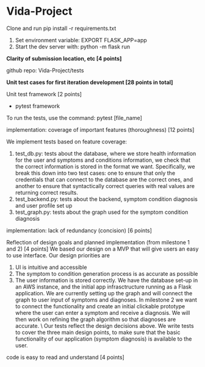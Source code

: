 # Vida-Project

Clone and run pip install -r requirements.txt 

1. Set environment variable: EXPORT FLASK_APP=app
2. Start the dev server with: python -m flask run

**Clarity of submission location, etc [4 points]**

github repo: Vida-Project/tests

**Unit test cases for first iteration development [28 points in total]**

 Unit test framework [2 points]
 
 - pytest framework
 
 To run the tests, use the command: pytest [file_name]

implementation: coverage of important features (thoroughness) [12 points]
 
 We implement tests based on feature coverage:
 1. test_db.py: tests about the database, where we store health information for the user and symptoms and conditions information, we check that the correct information is stored in the format we want. Specifically, we break this down into two test cases: one to ensure that only the credentials that can connect to the database are the correct ones, and another to ensure that syntactically correct queries with real values are returning correct results.
 3. test_backend.py: tests about the backend, symptom condition diagnosis and user profile set up
 4. test_graph.py: tests about the graph used for the symptom condition diagnosis
 

implementation: lack of redundancy (concision) [6 points]

Reflection of design goals and planned implementation (from milestone 1 and 2) [4 points]
 We based our design on a MVP that will give users an easy to use interface. Our design priorities are
 1. UI is intuitive and accessible
 2. The symptom to condition generation process is as accurate as possible
 3. The user information is stored correctly. We have the database set-up in an AWS instance, and the initial app infrasctructure running as a Flask application. We are currently setting up the graph and will connect the graph to user input of symptoms and diagnoses. In milestone 2 we want to connect the functionality and create an initial clickable prototype where the user can enter a symptom and receive a diagnosis. We will then work on refining the graph algorithm so that diagnoses are accurate. \\
 Our tests reflect the design decisions above. We write tests to cover the three main design points, to make sure that the basic functionality of our application (symptom diagnosis) is available to the user.

 code is easy to read and understand [4 points]
